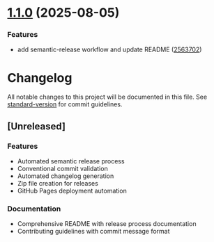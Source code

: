 # [1.1.0](https://github.com/calimero-network/admin-dashboard/compare/v1.0.1...v1.1.0) (2025-08-05)


### Features

* add semantic-release workflow and update README ([2563702](https://github.com/calimero-network/admin-dashboard/commit/256370245cc531c4d8a9b5a2669e549d3f22dc76))

# Changelog

All notable changes to this project will be documented in this file. See [standard-version](https://github.com/conventional-changelog/standard-version) for commit guidelines.

## [Unreleased]

### Features

- Automated semantic release process
- Conventional commit validation
- Automated changelog generation
- Zip file creation for releases
- GitHub Pages deployment automation

### Documentation

- Comprehensive README with release process documentation
- Contributing guidelines with commit message format
